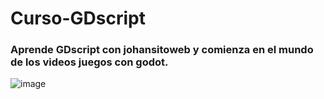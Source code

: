 # Curso-GDscript
### Aprende GDscript con johansitoweb y comienza en el mundo de los videos juegos con godot.
![image](https://github.com/user-attachments/assets/52e4b8e6-dbde-4cd8-b4a0-5af427d497be)
